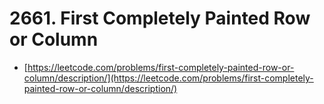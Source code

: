 # 2661. First Completely Painted Row or Column

- [https://leetcode.com/problems/first-completely-painted-row-or-column/description/](https://leetcode.com/problems/first-completely-painted-row-or-column/description/)
